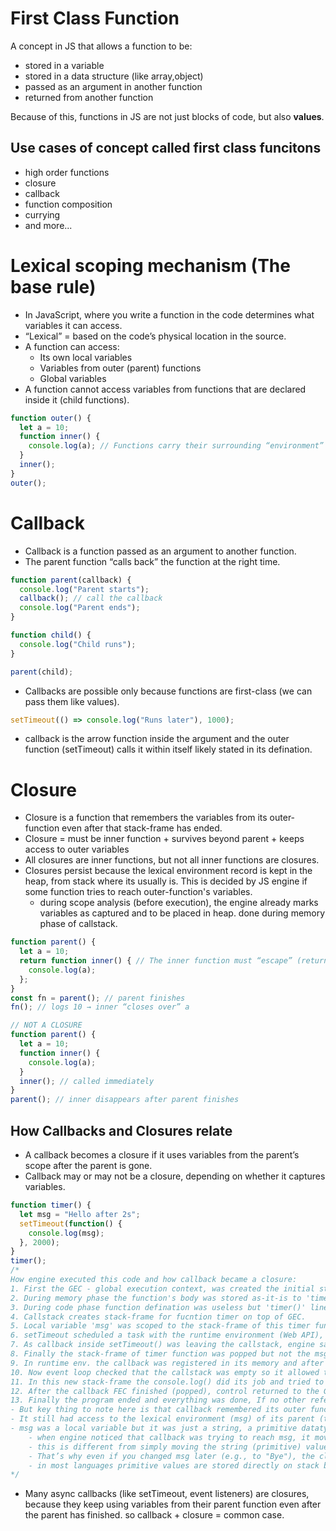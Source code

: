 # First Class Function
A concept in JS that allows a function to be:
- stored in a variable
- stored in a data structure (like array,object)
- passed as an argument in another function
- returned from another function

Because of this, functions in JS are not just blocks of code, but also **values**.

## Use cases of concept called first class funcitons
- high order functions
- closure
- callback
- function composition
- currying
- and more...

# Lexical scoping mechanism (The base rule)
- In JavaScript, where you write a function in the code determines what variables it can access.
- “Lexical” = based on the code’s physical location in the source.
- A function can access:
    - Its own local variables
    - Variables from outer (parent) functions
    - Global variables
- A function cannot access variables from functions that are declared inside it (child functions).

```js
function outer() {
  let a = 10;
  function inner() {
    console.log(a); // Functions carry their surrounding “environment” (scope) based on where they are written, not from where they are called.
  }
  inner();
}
outer();
```

# Callback
- Callback is a function passed as an argument to another function.
- The parent function “calls back” the function at the right time.
```js
function parent(callback) {
  console.log("Parent starts");
  callback(); // call the callback
  console.log("Parent ends");
}

function child() {
  console.log("Child runs");
}

parent(child);
```
- Callbacks are possible only because functions are first-class (we can pass them like values).
```js
setTimeout(() => console.log("Runs later"), 1000);
```
- callback is the arrow function inside the argument and the outer function (setTimeout) calls it within itself likely stated in its defination.

# Closure
- Closure is a function that remembers the variables from its outer-function even after that stack-frame has ended.
- Closure = must be inner function + survives beyond parent + keeps access to outer variables
- All closures are inner functions, but not all inner functions are closures.
- Closures persist because the lexical environment record is kept in the heap, from stack where its usually is. This is decided by JS engine if some function tries to reach outer-function's variables.
    - during scope analysis (before execution), the engine already marks variables as captured and to be placed in heap. done during memory phase of callstack.
```js
function parent() {
  let a = 10;
  return function inner() { // The inner function must “escape” (returned or passed out), so it outlives the parent.
    console.log(a);
  };
}
const fn = parent(); // parent finishes
fn(); // logs 10 → inner “closes over” a
```
```js
// NOT A CLOSURE
function parent() {
  let a = 10;
  function inner() {
    console.log(a);
  }
  inner(); // called immediately
}
parent(); // inner disappears after parent finishes
```
## How Callbacks and Closures relate
- A callback becomes a closure if it uses variables from the parent’s scope after the parent is gone.
- Callback may or may not be a closure, depending on whether it captures variables.
```js
function timer() {
  let msg = "Hello after 2s";
  setTimeout(function() {
    console.log(msg);
  }, 2000);
}
timer();
/*
How engine executed this code and how callback became a closure:
1. First the GEC - global execution context, was created the initial stack-frame for the whole program.
2. During memory phase the function's body was stored as-it-is to 'timer' variable. 
3. During code phase function defination was useless but 'timer()' line was important as now the stack-frame is under execution.
4. Callstack creates stack-frame for fucntion timer on top of GEC.
5. Local variable 'msg' was scoped to the stack-frame of this timer function (FEC - function execution context).
6. setTimeout scheduled a task with the runtime environment (Web API), then immediately returned control to the JS engine. Time-taking and blocking work was handed-off to runtime environment along with 2s timer. This was it prevented the js-thread from being blocked to perform this time-consuming task.
7. As callback inside setTimeout() was leaving the callstack, engine said store the 'msg' to heap for long-term as callback is trying to reach it (entire lexical environment record was retained in heap by the engine as it needed to outlive the FEC of parent function because the callback referenced it). Now 'msg' was no longer attached to its function's stack-frame.
8. Finally the stack-frame of timer function was popped but not the msg variable and its data in it.
9. In runtime env. the callback was registered in its memory and after the internal clock of 2 seconds ran out it was sent to MacroTask Queue.
10. Now event loop checked that the callstack was empty so it allowed the callback from Queue to enter to make a new stack-frame for execution on top of the GEC (GEC remains alive and running for the async callback that is remaining).
11. In this new stack-frame the console.log() did its job and tried to access 'msg' variable which it got from heap.
12. After the callback FEC finished (popped), control returned to the GEC. The GEC itself is popped only when the program ends and the event loop has no more work.
13. Finally the program ended and everything was done, If no other references to msg, garbage collector may now clean it.
- But key thing to note here is that callback remembered its outer function's variable even when its stack-frame (execution context) was gone. This is the defination of closure. So the callback became a closure also.
- It still had access to the lexical environment (msg) of its parent (timer) after the parent’s execution context was gone.
- msg was a local variable but it was just a string, a primitive datatype. so it was stored in stack directly not heap.
    - when engine noticed that callback was trying to reach msg, it moved whole lexical environment record of it to heap.
    - this is different from simply moving the string (primitive) value because, record also has the binding (assignment of value to variable).
    - That’s why even if you changed msg later (e.g., to "Bye"), the closure would still see the latest value, because it still points to the binding, not a frozen copy.
    - in most languages primitive values are stored directly on stack but in JS primitive values are stored in the variable’s environment record. That environment record itself is managed in the call stack (inside the execution context).
*/
```
- Many async callbacks (like setTimeout, event listeners) are closures, because they keep using variables from their parent function even after the parent has finished. so callback + closure = common case.